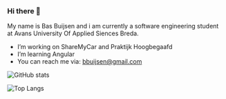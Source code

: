 ### Hi there 👋
My name is Bas Buijsen and i am currently a software engineering student at Avans University Of Applied Siences Breda.
<br/>
- I’m working on ShareMyCar and Praktijk Hoogbegaafd
- I’m learning Angular
- You can reach me via: bbuijsen@gmail.com

![GitHub stats](https://github-readme-stats.vercel.app/api?username=deBasMan21&show_icons=true&theme=dark&count_private=true)

![Top Langs](https://github-readme-stats.vercel.app/api/top-langs/?username=deBasMan21&theme=dark&langs_count=10&layout=compact&hide=html,css)
